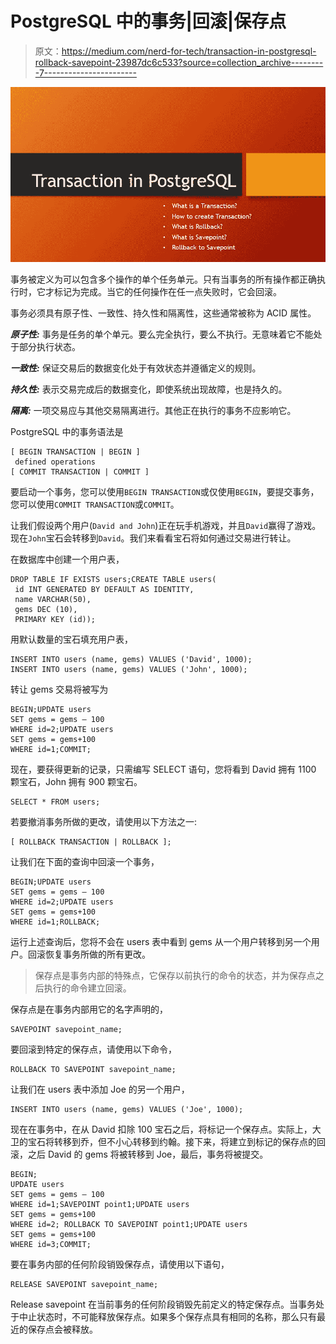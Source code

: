 # PostgreSQL 中的事务|回滚|保存点

> 原文：<https://medium.com/nerd-for-tech/transaction-in-postgresql-rollback-savepoint-23987dc6c533?source=collection_archive---------7----------------------->

![](img/3fba80caacc4b4b073885a5da09066dd.png)

事务被定义为可以包含多个操作的单个任务单元。只有当事务的所有操作都正确执行时，它才标记为完成。当它的任何操作在任一点失败时，它会回滚。

事务必须具有原子性、一致性、持久性和隔离性，这些通常被称为 ACID 属性。

***原子性:*** 事务是任务的单个单元。要么完全执行，要么不执行。无意味着它不能处于部分执行状态。

***一致性:*** 保证交易后的数据变化处于有效状态并遵循定义的规则。

***持久性:*** 表示交易完成后的数据变化，即使系统出现故障，也是持久的。

***隔离:*** 一项交易应与其他交易隔离进行。其他正在执行的事务不应影响它。

PostgreSQL 中的事务语法是

```
[ BEGIN TRANSACTION | BEGIN ]
 defined operations 
[ COMMIT TRANSACTION | COMMIT ]
```

要启动一个事务，您可以使用`BEGIN TRANSACTION`或仅使用`BEGIN`，要提交事务，您可以使用`COMMIT TRANSACTION`或`COMMIT`。

让我们假设两个用户(`David and John`)正在玩手机游戏，并且`David`赢得了游戏。现在`John`宝石会转移到`David`。我们来看看宝石将如何通过交易进行转让。

在数据库中创建一个用户表，

```
DROP TABLE IF EXISTS users;CREATE TABLE users(
 id INT GENERATED BY DEFAULT AS IDENTITY,
 name VARCHAR(50),
 gems DEC (10),
 PRIMARY KEY (id));
```

用默认数量的宝石填充用户表，

```
INSERT INTO users (name, gems) VALUES ('David', 1000); 
INSERT INTO users (name, gems) VALUES ('John', 1000); 
```

转让 gems 交易将被写为

```
BEGIN;UPDATE users 
SET gems = gems — 100
WHERE id=2;UPDATE users 
SET gems = gems+100
WHERE id=1;COMMIT;
```

现在，要获得更新的记录，只需编写 SELECT 语句，您将看到 David 拥有 1100 颗宝石，John 拥有 900 颗宝石。

```
SELECT * FROM users;
```

若要撤消事务所做的更改，请使用以下方法之一:

```
[ ROLLBACK TRANSACTION | ROLLBACK ];
```

让我们在下面的查询中回滚一个事务，

```
BEGIN;UPDATE users 
SET gems = gems — 100
WHERE id=2;UPDATE users 
SET gems = gems+100
WHERE id=1;ROLLBACK;
```

运行上述查询后，您将不会在 users 表中看到 gems 从一个用户转移到另一个用户。回滚恢复事务所做的所有更改。

> 保存点是事务内部的特殊点，它保存以前执行的命令的状态，并为保存点之后执行的命令建立回滚。

保存点是在事务内部用它的名字声明的，

```
SAVEPOINT savepoint_name;
```

要回滚到特定的保存点，请使用以下命令，

```
ROLLBACK TO SAVEPOINT savepoint_name;
```

让我们在 users 表中添加 Joe 的另一个用户，

```
INSERT INTO users (name, gems) VALUES ('Joe', 1000);
```

现在在事务中，在从 David 扣除 100 宝石之后，将标记一个保存点。实际上，大卫的宝石将转移到乔，但不小心转移到约翰。接下来，将建立到标记的保存点的回滚，之后 David 的 gems 将被转移到 Joe，最后，事务将被提交。

```
BEGIN;
UPDATE users 
SET gems = gems — 100
WHERE id=1;SAVEPOINT point1;UPDATE users 
SET gems = gems+100
WHERE id=2; ROLLBACK TO SAVEPOINT point1;UPDATE users 
SET gems = gems+100
WHERE id=3;COMMIT;
```

要在事务内部的任何阶段销毁保存点，请使用以下语句，

```
RELEASE SAVEPOINT savepoint_name;
```

Release savepoint 在当前事务的任何阶段销毁先前定义的特定保存点。当事务处于中止状态时，不可能释放保存点。如果多个保存点具有相同的名称，那么只有最近的保存点会被释放。